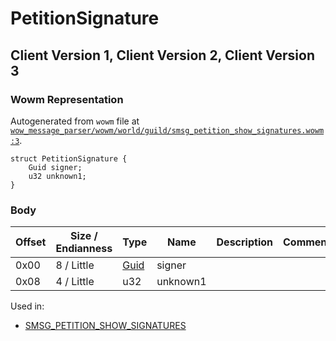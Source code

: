 # PetitionSignature

## Client Version 1, Client Version 2, Client Version 3

### Wowm Representation

Autogenerated from `wowm` file at [`wow_message_parser/wowm/world/guild/smsg_petition_show_signatures.wowm:3`](https://github.com/gtker/wow_messages/tree/main/wow_message_parser/wowm/world/guild/smsg_petition_show_signatures.wowm#L3).
```rust,ignore
struct PetitionSignature {
    Guid signer;
    u32 unknown1;
}
```
### Body

| Offset | Size / Endianness | Type | Name | Description | Comment |
| ------ | ----------------- | ---- | ---- | ----------- | ------- |
| 0x00 | 8 / Little | [Guid](../types/packed-guid.md) | signer |  |  |
| 0x08 | 4 / Little | u32 | unknown1 |  |  |


Used in:
* [SMSG_PETITION_SHOW_SIGNATURES](smsg_petition_show_signatures.md)

